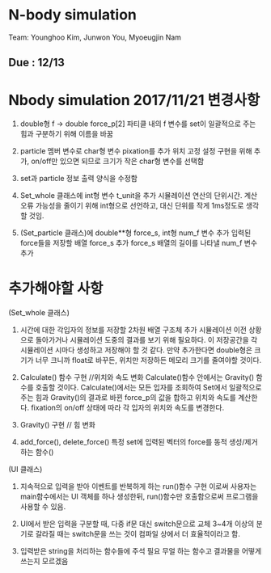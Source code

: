# N-body simulation
Team: Younghoo Kim, Junwon You, Myoeugjin Nam

Due : 12/13
----------------------------------------------------------------------------------------------
# Nbody simulation 2017/11/21 변경사항

1.  double형 f  ->  double force_p[2]
	파티클 내의 f 변수를 set이 일괄적으로 주는 힘과 구분하기 위해 이름을 바꿈

2.  particle 멤버 변수로 char형 변수 pixation를 추가
	위치 고정 설정 구현을 위해 추가, on/off만 있으면 되므로 크기가 작은 char형 변수를 선택함

3.	set과 particle 정보 출력 양식을 수정함

4.	Set_whole 클래스에 int형 변수 t_unit을 추가
	시뮬레이션 연산의 단위시간. 계산 오류 가능성을 줄이기 위해 int형으로 선언하고, 대신 단위를 작게 1ms정도로 생각할 것임.
	
5. (Set_particle 클래스)에 double**형 force_s, int형 num_f 변수 추가
	입력된 force들을 저장할 배열 force_s 추가
	force_s 배열의 길이를 나타낼 num_f 변수 추가

# 추가해야할 사항

(Set_whole 클래스)

1. 시간에 대한 각입자의 정보를 저장할 2차원 배열 구조체 추가
	시뮬레이션 이전 상황으로 돌아가거나 시뮬레이션 도중의 결과를 보기 위해 필요하다.
	이 저장공간을 각 시뮬레이션 시마다 생성하고 저장해야 할 것 같다.
	만약 추가한다면 double형은 크기가 너무 크니까 float로 바꾸든, 위치만 저장하든 메모리 크기를 줄여야할 것이다. 

2. Calculate() 함수 구현 //위치와 속도 변화
	Calculate()함수 안에서는 Gravity() 함수를 호출할 것이다. 
	Calculate()에서는 모든 입자를 조회하여 Set에서 일괄적으로 주는 힘과 Gravity()의 결과로 바뀐 force_p의 값을 합하고 위치와 속도를 계산한다.
	fixation의 on/off 상태에 따라 각 입자의 위치와 속도를 변경한다.

3. Gravity() 구현 // 힘 변화
	

4. add_force(), delete_force()
	특정 set에 입력된 벡터의 force를 동적 생성/제거하는 함수()

(UI 클래스)

1. 지속적으로 입력을 받아 이벤트를 반복하게 하는 run()함수 구현
	이로써 사용자는 main함수에서는 UI 객체를 하나 생성한뒤, run()함수만 호출함으로써 프로그램을 사용할 수 있음.

2. UI에서 받은 입력을 구분할 때, 다중 if문 대신 switch문으로 교체
	3~4개 이상의 분기로 갈라질 때는 switch문을 쓰는 것이 컴파일 상에서 더 효율적이라고 함.

3. 입력받은 string을 처리하는 함수들에 주석 필요
	무얼 하는 함수고 결과물을 어떻게 쓰는지 모르겠음
